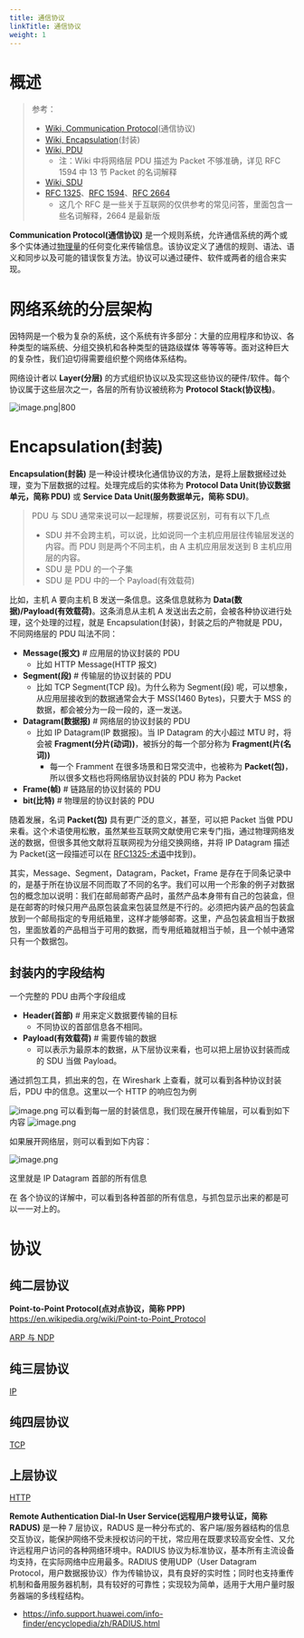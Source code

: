 ```yaml
---
title: 通信协议
linkTitle: 通信协议
weight: 1
---
```


# 概述

> 参考：
>
> - [Wiki, Communication Protocol](https://en.wikipedia.org/wiki/Communication_protocol)(通信协议)
> - [Wiki, Encapsulation](<https://en.wikipedia.org/wiki/Encapsulation_(networking)>)(封装)
> - [Wiki, PDU](https://en.wikipedia.org/wiki/Protocol_data_unit)
>   - 注：Wiki 中将网络层 PDU 描述为 Packet 不够准确，详见 RFC 1594 中 13 节 Packet 的名词解释
> - [Wiki, SDU](https://en.wikipedia.org/wiki/Service_data_unit)
> - [RFC 1325](https://datatracker.ietf.org/doc/html/rfc1325)、[RFC 1594](https://datatracker.ietf.org/doc/html/rfc1594)、[RFC 2664](https://datatracker.ietf.org/doc/html/rfc2664)
>   - 这几个 RFC 是一些关于互联网的仅供参考的常见问答，里面包含一些名词解释，2664 是最新版

**Communication Protocol(通信协议)** 是一个规则系统，允许通信系统的两个或多个实体通过[物理量](https://en.wikipedia.org/wiki/Physical_quantity)的任何变化来传输信息。该协议定义了通信的规则、语法、语义和同步以及可能的错误恢复方法。协议可以通过硬件、软件或两者的组合来实现。

# 网络系统的分层架构

因特网是一个极为复杂的系统，这个系统有许多部分：大量的应用程序和协议、各种类型的端系统、分组交换机和各种类型的链路级媒体 等等等等。面对这种巨大的复杂性，我们迫切得需要组织整个网络体系结构。

网络设计者以 **Layer(分层)** 的方式组织协议以及实现这些协议的硬件/软件。每个协议属于这些层次之一，各层的所有协议被统称为 **Protocol Stack(协议栈)**。

![image.png|800](https://notes-learning.oss-cn-beijing.aliyuncs.com/bdmhzx/1628914014057-a14c5659-364a-4bfb-ad46-0dbec7375997.png)

# Encapsulation(封装)

**Encapsulation(封装)** 是一种设计模块化通信协议的方法，是将上层数据经过处理，变为下层数据的过程。处理完成后的实体称为 **Protocol Data Unit(协议数据单元，简称 PDU)** 或 **Service Data Unit(服务数据单元，简称 SDU)**。

> PDU 与 SDU 通常来说可以一起理解，楞要说区别，可有有以下几点
>
> - SDU 并不会跨主机，可以说，比如说同一个主机应用层往传输层发送的内容。而 PDU 则是两个不同主机，由 A 主机应用层发送到 B 主机应用层的内容。
> - SDU 是 PDU 的一个子集
> - SDU 是 PDU 中的一个 Payload(有效载荷)

比如，主机 A 要向主机 B 发送一条信息。这条信息就称为 **Data(数据)/Payload(有效载荷)**。这条消息从主机 A 发送出去之前，会被各种协议进行处理，这个处理的过程，就是 Encapsulation(封装)，封装之后的产物就是 PDU，不同网络层的 PDU 叫法不同：

- **Message(报文)** # 应用层的协议封装的 PDU
  - 比如 HTTP Message(HTTP 报文)
- **Segment(段)** # 传输层的协议封装的 PDU
  - 比如 TCP Segment(TCP 段)。为什么称为 Segment(段) 呢，可以想象，从应用层接收到的数据通常会大于 MSS(1460 Bytes)，只要大于 MSS 的数据，都会被分为一段一段的，逐一发送。
- **Datagram(数据报)** # 网络层的协议封装的 PDU
  - 比如 IP Datagram(IP 数据报)。当 IP Datagram 的大小超过 MTU 时，将会被 **Fragment(分片(动词))**，被拆分的每一个部分称为 **Fragment(片(名词))**
    - 每一个 Framment 在很多场景和日常交流中，也被称为 **Packet(包)**，所以很多文档也将网络层协议封装的 PDU 称为 Packet
- **Frame(帧)** # 链路层的协议封装的 PDU
- **bit(比特)** # 物理层的协议封装的 PDU

随着发展，名词 **Packet(包)** 具有更广泛的意义，甚至，可以把 Packet 当做 PDU 来看。这个术语使用松散，虽然某些互联网文献使用它来专门指，通过物理网络发送的数据，但很多其他文献将互联网视为分组交换网络，并将 IP Datagram 描述为 Packet(这一段描述可以在 [RFC1325-术语](https://datatracker.ietf.org/doc/html/rfc1325#page-30)中找到)。

其实，Message、Segment，Datagram，Packet，Frame 是存在于同条记录中的，是基于所在协议层不同而取了不同的名字。我们可以用一个形象的例子对数据包的概念加以说明：我们在邮局邮寄产品时，虽然产品本身带有自己的包装盒，但是在邮寄的时候只用产品原包装盒来包装显然是不行的。必须把内装产品的包装盒放到一个邮局指定的专用纸箱里，这样才能够邮寄。这里，产品包装盒相当于数据包，里面放着的产品相当于可用的数据，而专用纸箱就相当于帧，且一个帧中通常只有一个数据包。

## 封装内的字段结构

一个完整的 PDU 由两个字段组成

- **Header(首部)** # 用来定义数据要传输的目标
  - 不同协议的首部信息各不相同。
- **Payload(有效载荷)** # 需要传输的数据
  - 可以表示为最原本的数据，从下层协议来看，也可以把上层协议封装而成的 SDU 当做 Payload。

通过抓包工具，抓出来的包，在 Wireshark 上查看，就可以看到各种协议封装后，PDU 中的信息。这里以一个 HTTP 的响应包为例

![image.png](https://notes-learning.oss-cn-beijing.aliyuncs.com/bdmhzx/1629077712291-6d02d74d-54f4-494b-9b6f-1a850d99005e.png)
可以看到每一层的封装信息，我们现在展开传输层，可以看到如下内容
![image.png](https://notes-learning.oss-cn-beijing.aliyuncs.com/bdmhzx/1629077829616-4487b427-08b0-4799-8d16-37e6e3717286.png)

如果展开网络层，则可以看到如下内容：

![image.png](https://notes-learning.oss-cn-beijing.aliyuncs.com/bdmhzx/1629078088587-4b67122f-443c-4e5e-a08b-41f438267ffb.png)

这里就是 IP Datagram 首部的所有信息

在 各个协议的详解中，可以看到各种首部的所有信息，与抓包显示出来的都是可以一一对上的。

# 协议

## 纯二层协议

**Point-to-Point Protocol(点对点协议，简称 PPP)** https://en.wikipedia.org/wiki/Point-to-Point_Protocol

[ARP 与 NDP](/docs/4.数据通信/Protocol/ARP%20与%20NDP.md)

## 纯三层协议

[IP](/docs/4.数据通信/Protocol/TCP_IP/IP/IP.md)

## 纯四层协议

[TCP](/docs/4.数据通信/Protocol/TCP_IP/TCP/TCP.md)

## 上层协议

[HTTP](/docs/4.数据通信/Protocol/HTTP/HTTP.md)

**Remote Authentication Dial-In User Service(远程用户拨号认证，简称 RADUS)** 是一种 7 层协议，RADUS 是一种分布式的、客户端/服务器结构的信息交互协议，能保护网络不受未授权访问的干扰，常应用在既要求较高安全性、又允许远程用户访问的各种网络环境中。RADIUS 协议为标准协议，基本所有主流设备均支持，在实际网络中应用最多。RADIUS 使用UDP（User Datagram Protocol，用户数据报协议）作为传输协议，具有良好的实时性；同时也支持重传机制和备用服务器机制，具有较好的可靠性；实现较为简单，适用于大用户量时服务器端的多线程结构。

- https://info.support.huawei.com/info-finder/encyclopedia/zh/RADIUS.html
